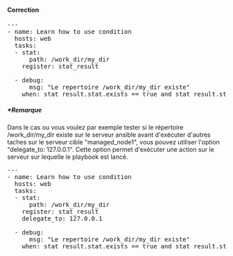 #### Correction

<pre class="file">
---
- name: Learn how to use condition
  hosts: web
  tasks:
  - stat:
      path: /work_dir/my_dir
    register: stat_result

  - debug:
      msg: "Le repertoire /work_dir/my_dir existe"
    when: stat_result.stat.exists == true and stat_result.stat.isdir == true
</pre>


##### *Remarque

Dans le cas ou vous voulez par exemple tester si le répertoire /work_dir/my_dir existe sur le serveur ansible avant d'exécuter d'autres taches sur le serveur cible "managed_node1", vous pouvez utiliser l'option "delegate_to: 127.0.0.1". Cette option permet d'exécuter une action sur le serveur sur lequelle le playbook est lancé.

<pre class="file">
---
- name: Learn how to use condition
  hosts: web
  tasks:
  - stat:
      path: /work_dir/my_dir
    register: stat_result
    delegate_to: 127.0.0.1

  - debug:
      msg: "Le repertoire /work_dir/my_dir existe"
    when: stat_result.stat.exists == true and stat_result.stat.isdir == true
</pre>
